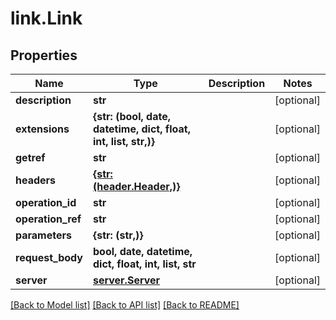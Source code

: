 # link.Link

## Properties
Name | Type | Description | Notes
------------ | ------------- | ------------- | -------------
**description** | **str** |  | [optional] 
**extensions** | **{str: (bool, date, datetime, dict, float, int, list, str,)}** |  | [optional] 
**getref** | **str** |  | [optional] 
**headers** | [**{str: (header.Header,)}**](Header.md) |  | [optional] 
**operation_id** | **str** |  | [optional] 
**operation_ref** | **str** |  | [optional] 
**parameters** | **{str: (str,)}** |  | [optional] 
**request_body** | **bool, date, datetime, dict, float, int, list, str** |  | [optional] 
**server** | [**server.Server**](Server.md) |  | [optional] 

[[Back to Model list]](../README.md#documentation-for-models) [[Back to API list]](../README.md#documentation-for-api-endpoints) [[Back to README]](../README.md)


